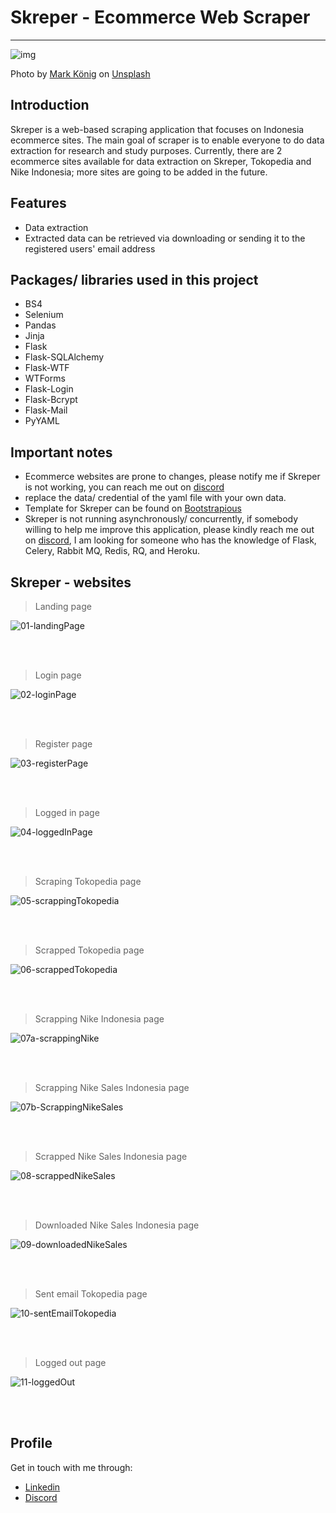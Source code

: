 # Skreper - Ecommerce Web Scraper

<hr>

![img](https://images.unsplash.com/photo-1592503254549-d83d24a4dfab?ixlib=rb-1.2.1&ixid=MnwxMjA3fDB8MHxwaG90by1wYWdlfHx8fGVufDB8fHx8&auto=format&fit=crop&w=1000&q=80)

Photo by [Mark König](https://unsplash.com/@markkoenig) on [Unsplash](https://unsplash.com/photos/Tl8mDaue_II)

## Introduction

Skreper is a web-based scraping application that focuses on Indonesia ecommerce sites. The main goal of scraper is to enable everyone to do data extraction for research and study purposes. Currently, there are 2 ecommerce sites available for data extraction on Skreper, Tokopedia and Nike Indonesia; more sites are going to be added in the future.

## Features

- Data extraction
- Extracted data can be retrieved via downloading or sending it to the registered users' email address

## Packages/ libraries used in this project

- BS4
- Selenium
- Pandas
- Jinja
- Flask
- Flask-SQLAlchemy
- Flask-WTF
- WTForms
- Flask-Login
- Flask-Bcrypt
- Flask-Mail
- PyYAML

## Important notes

- Ecommerce websites are prone to changes, please notify me if Skreper is not working, you can reach me out on [discord](https://discordapp.com/users/525654231940857867)
- replace the data/ credential of the yaml file with your own data.
- Template for Skreper can be found on [Bootstrapious](https://bootstrapious.com/)
- Skreper is not running asynchronously/ concurrently, if somebody willing to help me improve this application, please kindly reach me out on [discord](https://discordapp.com/users/525654231940857867), I am looking for someone who has the knowledge of Flask, Celery, Rabbit MQ, Redis, RQ, and Heroku. 

## Skreper - websites

>  Landing page

![01-landingPage](pic/01-landingPage.JPG)

<br><br>

> Login page

![02-loginPage](pic/02-loginPage.JPG)

<br><br>

>  Register page

![03-registerPage](pic/03-registerPage.JPG)

<br><br>

> Logged in page

![04-loggedInPage](pic/04-loggedInPage.JPG)

<br><br>

> Scraping Tokopedia page

![05-scrappingTokopedia](pic/05-scrappingTokopedia.JPG)

<br><br>

> Scrapped Tokopedia page

![06-scrappedTokopedia](pic/06-scrappedTokopedia.JPG)

<br><br>

> Scrapping Nike Indonesia page

![07a-scrappingNike](pic/07a-scrappingNike.JPG)

<br><br>

> Scrapping Nike Sales Indonesia page

![07b-ScrappingNikeSales](pic/07b-ScrappingNikeSales.JPG)

<br><br>

> Scrapped Nike Sales Indonesia page

![08-scrappedNikeSales](pic/08-scrappedNikeSales.JPG)

<br><br>

> Downloaded Nike Sales Indonesia page

![09-downloadedNikeSales](pic/09-downloadedNikeSales.JPG)

<br><br>

> Sent email Tokopedia page

![10-sentEmailTokopedia](pic/10-sentEmailTokopedia.JPG)

<br><br>

> Logged out page

![11-loggedOut](pic/11-loggedOut.JPG)

<br><br>

## Profile

Get in touch with me through:

- [Linkedin](https://www.linkedin.com/in/benedict-laiman-60401319a/)
- [Discord](https://discordapp.com/users/525654231940857867/)

